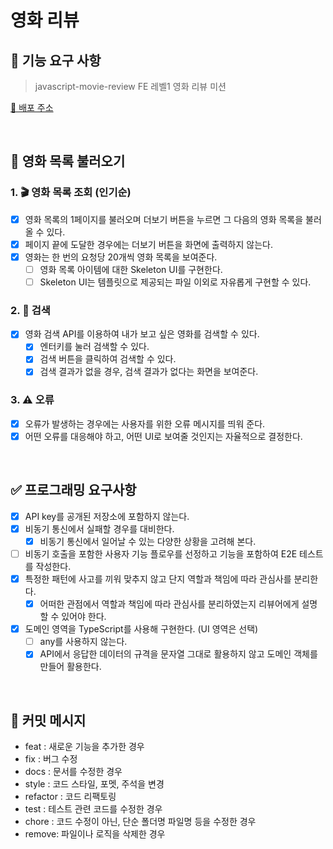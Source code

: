 # 영화 리뷰

## 🎯 기능 요구 사항

> javascript-movie-review
> FE 레벨1 영화 리뷰 미션

[🔗 배포 주소](https://shinjungoh.github.io/javascript-movie-review/)

<br>

## 🍿 영화 목록 불러오기

### 1. 🎬 영화 목록 조회 (인기순)

- [x] 영화 목록의 1페이지를 불러오며 더보기 버튼을 누르면 그 다음의 영화 목록을 불러 올 수 있다.
- [x] 페이지 끝에 도달한 경우에는 더보기 버튼을 화면에 출력하지 않는다.
- [x] 영화는 한 번의 요청당 20개씩 영화 목록을 보여준다.
  - [ ] 영화 목록 아이템에 대한 Skeleton UI를 구현한다.
  - [ ] Skeleton UI는 템플릿으로 제공되는 파일 이외로 자유롭게 구현할 수 있다.

### 2. 🔎 검색

- [x] 영화 검색 API를 이용하여 내가 보고 싶은 영화를 검색할 수 있다.
  - [x] 엔터키를 눌러 검색할 수 있다.
  - [x] 검색 버튼을 클릭하여 검색할 수 있다.
  - [x] 검색 결과가 없을 경우, 검색 결과가 없다는 화면을 보여준다.

### 3. ⚠️ 오류

- [x] 오류가 발생하는 경우에는 사용자를 위한 오류 메시지를 띄워 준다.
- [x] 어떤 오류를 대응해야 하고, 어떤 UI로 보여줄 것인지는 자율적으로 결정한다.

<br>

## ✅ 프로그래밍 요구사항

- [x] API key를 공개된 저장소에 포함하지 않는다.
- [x] 비동기 통신에서 실패할 경우를 대비한다.
  - [x] 비동기 통신에서 일어날 수 있는 다양한 상황을 고려해 본다.
- [ ] 비동기 호출을 포함한 사용자 기능 플로우를 선정하고 기능을 포함하여 E2E 테스트를 작성한다.
- [x] 특정한 패턴에 사고를 끼워 맞추지 않고 단지 역할과 책임에 따라 관심사를 분리한다.
  - [x] 어떠한 관점에서 역할과 책임에 따라 관심사를 분리하였는지 리뷰어에게 설명할 수 있어야 한다.
- [x] 도메인 영역을 TypeScript를 사용해 구현한다. (UI 영역은 선택)
  - [ ] any를 사용하지 않는다.
  - [x] API에서 응답한 데이터의 규격을 문자열 그대로 활용하지 않고 도메인 객체를 만들어 활용한다.

<br>

## 📝 커밋 메시지

- feat : 새로운 기능을 추가한 경우
- fix : 버그 수정
- docs : 문서를 수정한 경우
- style : 코드 스타일, 포멧, 주석을 변경
- refactor : 코드 리팩토링
- test : 테스트 관련 코드를 수정한 경우
- chore : 코드 수정이 아닌, 단순 폴더명 파일명 등을 수정한 경우
- remove: 파일이나 로직을 삭제한 경우
